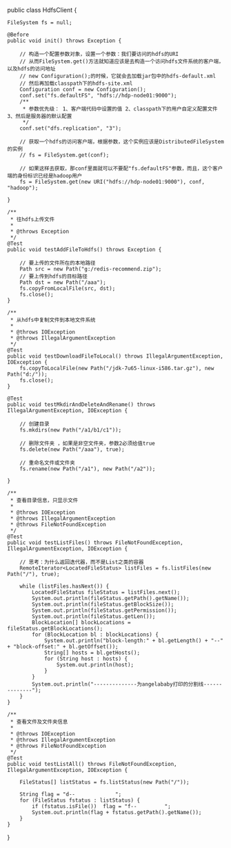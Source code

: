 public class HdfsClient {

	FileSystem fs = null;

	@Before
	public void init() throws Exception {

		// 构造一个配置参数对象，设置一个参数：我们要访问的hdfs的URI
		// 从而FileSystem.get()方法就知道应该是去构造一个访问hdfs文件系统的客户端，以及hdfs的访问地址
		// new Configuration();的时候，它就会去加载jar包中的hdfs-default.xml
		// 然后再加载classpath下的hdfs-site.xml
		Configuration conf = new Configuration();
		conf.set("fs.defaultFS", "hdfs://hdp-node01:9000");
		/**
		 * 参数优先级： 1、客户端代码中设置的值 2、classpath下的用户自定义配置文件 3、然后是服务器的默认配置
		 */
		conf.set("dfs.replication", "3");

		// 获取一个hdfs的访问客户端，根据参数，这个实例应该是DistributedFileSystem的实例
		// fs = FileSystem.get(conf);

		// 如果这样去获取，那conf里面就可以不要配"fs.defaultFS"参数，而且，这个客户端的身份标识已经是hadoop用户
		fs = FileSystem.get(new URI("hdfs://hdp-node01:9000"), conf, "hadoop");

	}

	/**
	 * 往hdfs上传文件
	 * 
	 * @throws Exception
	 */
	@Test
	public void testAddFileToHdfs() throws Exception {

		// 要上传的文件所在的本地路径
		Path src = new Path("g:/redis-recommend.zip");
		// 要上传到hdfs的目标路径
		Path dst = new Path("/aaa");
		fs.copyFromLocalFile(src, dst);
		fs.close();
	}

	/**
	 * 从hdfs中复制文件到本地文件系统
	 * 
	 * @throws IOException
	 * @throws IllegalArgumentException
	 */
	@Test
	public void testDownloadFileToLocal() throws IllegalArgumentException, IOException {
		fs.copyToLocalFile(new Path("/jdk-7u65-linux-i586.tar.gz"), new Path("d:/"));
		fs.close();
	}

	@Test
	public void testMkdirAndDeleteAndRename() throws IllegalArgumentException, IOException {

		// 创建目录
		fs.mkdirs(new Path("/a1/b1/c1"));

		// 删除文件夹 ，如果是非空文件夹，参数2必须给值true
		fs.delete(new Path("/aaa"), true);

		// 重命名文件或文件夹
		fs.rename(new Path("/a1"), new Path("/a2"));

	}

	/**
	 * 查看目录信息，只显示文件
	 * 
	 * @throws IOException
	 * @throws IllegalArgumentException
	 * @throws FileNotFoundException
	 */
	@Test
	public void testListFiles() throws FileNotFoundException, IllegalArgumentException, IOException {

		// 思考：为什么返回迭代器，而不是List之类的容器
		RemoteIterator<LocatedFileStatus> listFiles = fs.listFiles(new Path("/"), true);

		while (listFiles.hasNext()) {
			LocatedFileStatus fileStatus = listFiles.next();
			System.out.println(fileStatus.getPath().getName());
			System.out.println(fileStatus.getBlockSize());
			System.out.println(fileStatus.getPermission());
			System.out.println(fileStatus.getLen());
			BlockLocation[] blockLocations = fileStatus.getBlockLocations();
			for (BlockLocation bl : blockLocations) {
				System.out.println("block-length:" + bl.getLength() + "--" + "block-offset:" + bl.getOffset());
				String[] hosts = bl.getHosts();
				for (String host : hosts) {
					System.out.println(host);
				}
			}
			System.out.println("--------------为angelababy打印的分割线--------------");
		}
	}

	/**
	 * 查看文件及文件夹信息
	 * 
	 * @throws IOException
	 * @throws IllegalArgumentException
	 * @throws FileNotFoundException
	 */
	@Test
	public void testListAll() throws FileNotFoundException, IllegalArgumentException, IOException {

		FileStatus[] listStatus = fs.listStatus(new Path("/"));

		String flag = "d--             ";
		for (FileStatus fstatus : listStatus) {
			if (fstatus.isFile())  flag = "f--         ";
			System.out.println(flag + fstatus.getPath().getName());
		}
	}
}